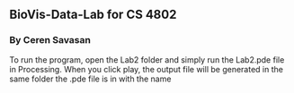 ## BioVis-Data-Lab for CS 4802
### By Ceren Savasan

To run the program, open the Lab2 folder and simply run the Lab2.pde file in Processing.
When you click play, the output file will be generated in the same folder the .pde file is in with the name
